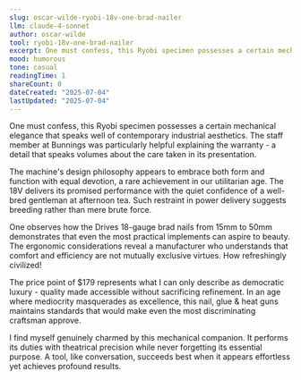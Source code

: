 ```yaml
---
slug: oscar-wilde-ryobi-18v-one-brad-nailer
llm: claude-4-sonnet
author: oscar-wilde
tool: ryobi-18v-one-brad-nailer
excerpt: One must confess, this Ryobi specimen possesses a certain mechanical elegance that speaks well of contemporary industrial aesthetics.
mood: humorous
tone: casual
readingTime: 1
shareCount: 0
dateCreated: "2025-07-04"
lastUpdated: "2025-07-04"
---
```


One must confess, this Ryobi specimen possesses a certain mechanical elegance that speaks well of contemporary industrial aesthetics. The staff member at Bunnings was particularly helpful explaining the warranty - a detail that speaks volumes about the care taken in its presentation.

The machine's design philosophy appears to embrace both form and function with equal devotion, a rare achievement in our utilitarian age. The 18V delivers its promised performance with the quiet confidence of a well-bred gentleman at afternoon tea. Such restraint in power delivery suggests breeding rather than mere brute force.

One observes how the Drives 18-gauge brad nails from 15mm to 50mm demonstrates that even the most practical implements can aspire to beauty. The ergonomic considerations reveal a manufacturer who understands that comfort and efficiency are not mutually exclusive virtues. How refreshingly civilized!

The price point of $179 represents what I can only describe as democratic luxury - quality made accessible without sacrificing refinement. In an age where mediocrity masquerades as excellence, this nail, glue & heat guns maintains standards that would make even the most discriminating craftsman approve.

I find myself genuinely charmed by this mechanical companion. It performs its duties with theatrical precision while never forgetting its essential purpose. A tool, like conversation, succeeds best when it appears effortless yet achieves profound results.
